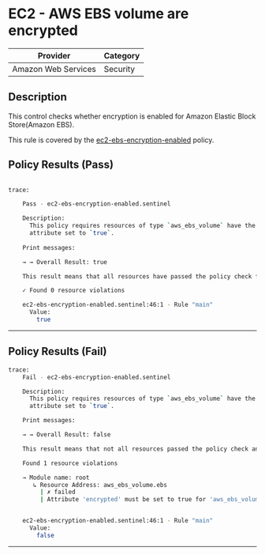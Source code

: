 # EC2 - AWS EBS volume are encrypted

| Provider            | Category     |
|---------------------|--------------|
| Amazon Web Services | Security     |

## Description

This control checks whether encryption is enabled for Amazon Elastic Block Store(Amazon EBS).

This rule is covered by the [ec2-ebs-encryption-enabled](../../policies/ec2-ebs-encryption-enabled.sentinel) policy.

## Policy Results (Pass)
```bash

trace:

    Pass - ec2-ebs-encryption-enabled.sentinel

    Description:
      This policy requires resources of type `aws_ebs_volume` have the `encrypted`
      attribute set to `true`.    
      
    Print messages:

    → → Overall Result: true

    This result means that all resources have passed the policy check for the policy ec2-ebs-encryption-enabled.

    ✓ Found 0 resource violations

    ec2-ebs-encryption-enabled.sentinel:46:1 - Rule "main"
      Value:
        true

```

---

## Policy Results (Fail)
```bash
trace:
    Fail - ec2-ebs-encryption-enabled.sentinel

    Description:
      This policy requires resources of type `aws_ebs_volume` have the `encrypted`
      attribute set to `true`.

    Print messages:

    → → Overall Result: false

    This result means that not all resources passed the policy check and the protected behavior is not allowed for the policy ec2-ebs-encryption-enabled.

    Found 1 resource violations

    → Module name: root
       ↳ Resource Address: aws_ebs_volume.ebs
         | ✗ failed
         | Attribute 'encrypted' must be set to true for 'aws_ebs_volume' resources. Refer to https://docs.aws.amazon.com/securityhub/latest/userguide/ec2-controls.html#ec2-7 for more details.


    ec2-ebs-encryption-enabled.sentinel:46:1 - Rule "main"
      Value:
        false

```

---